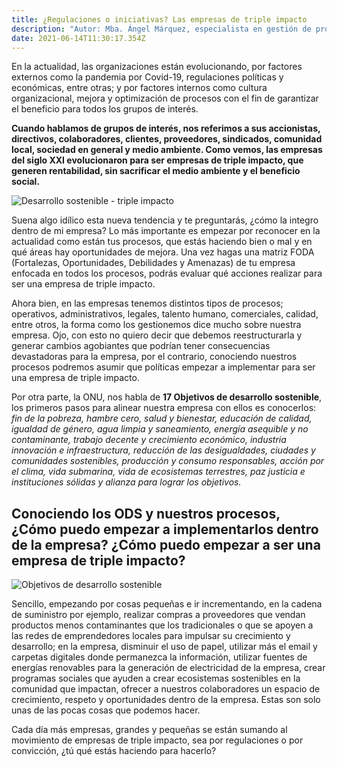 ```yaml
---
title: ¿Regulaciones o iniciativas? Las empresas de triple impacto
description: "Autor: Mba. Ángel Márquez, especialista en gestión de procesos."
date: 2021-06-14T11:30:17.354Z
---
```

En la actualidad, las organizaciones están evolucionando, por factores externos como la pandemia por Covid-19, regulaciones políticas y económicas, entre otras; y por factores internos como cultura organizacional, mejora y optimización de procesos con el fin de garantizar el beneficio para todos los grupos de interés.

**Cuando hablamos de grupos de interés, nos referimos a sus accionistas, directivos, colaboradores, clientes, proveedores, sindicados, comunidad local, sociedad en general y medio ambiente. Como vemos, las empresas del siglo XXI evolucionaron para ser empresas de triple impacto, que generen rentabilidad, sin sacrificar el medio ambiente y el beneficio social.**

![Desarrollo sostenible - triple impacto](uploads/blog/regulaciones_o_iniciativas_las_empresas_de_triple_impacto/crema-joe-seazb3ryayo-unsplash.jpg "Triple impacto")

Suena algo idílico esta nueva tendencia y te preguntarás, ¿cómo la integro dentro de mi empresa? Lo más importante es empezar por reconocer en la actualidad como están tus procesos, que estás haciendo bien o mal y en qué áreas hay oportunidades de mejora. Una vez hagas una matriz FODA (Fortalezas, Oportunidades, Debilidades y Amenazas) de tu empresa enfocada en todos los procesos, podrás evaluar qué acciones realizar para ser una empresa de triple impacto.

Ahora bien, en las empresas tenemos distintos tipos de procesos; operativos, administrativos, legales, talento humano, comerciales, calidad, entre otros, la forma como los gestionemos dice mucho sobre nuestra empresa. Ojo, con esto no quiero decir que debemos reestructurarla y generar cambios agobiantes que podrían tener consecuencias devastadoras para la empresa, por el contrario, conociendo nuestros procesos podremos asumir que políticas empezar a implementar para ser una empresa de triple impacto.

Por otra parte, la ONU, nos habla de **17 Objetivos de desarrollo sostenible**, los primeros pasos para alinear nuestra empresa con ellos es conocerlos: *fin de la pobreza, hambre cero, salud y bienestar, educación de calidad, igualdad de género, agua limpia y saneamiento, energía asequible y no contaminante, trabajo decente y crecimiento económico, industria innovación e infraestructura, reducción de las desigualdades, ciudades y comunidades sostenibles, producción y consumo responsables, acción por el clima, vida submarina, vida de ecosistemas terrestres, paz justicia e instituciones sólidas y alianza para lograr los objetivos.*

## Conociendo los ODS y nuestros procesos, ¿Cómo puedo empezar a implementarlos dentro de la empresa? ¿Cómo puedo empezar a ser una empresa de triple impacto?

![Objetivos de desarrollo sostenible](https://www.cepal.org/sites/default/files/styles/content_big/public/static/images/e_2018_ods_poster_with_un_emblem_es.png?itok=aSBP-hQC "ODS | Objetivos de desarrollo sostenible")

Sencillo, empezando por cosas pequeñas e ir incrementando, en la cadena de suministro por ejemplo, realizar compras a proveedores que vendan productos menos contaminantes que los tradicionales o que se apoyen a las redes de emprendedores locales para impulsar su crecimiento y desarrollo; en la empresa, disminuir el uso de papel, utilizar más el email y carpetas digitales donde permanezca la información, utilizar fuentes de energías renovables para la generación de electricidad de la empresa, crear programas sociales que ayuden a crear ecosistemas sostenibles en la comunidad que impactan, ofrecer a nuestros colaboradores un espacio de crecimiento, respeto y oportunidades dentro de la empresa. Estas son solo unas de las pocas cosas que podemos hacer.

Cada día más empresas, grandes y pequeñas se están sumando al movimiento de empresas de triple impacto, sea por regulaciones o por convicción, ¿tú qué estás haciendo para hacerlo?